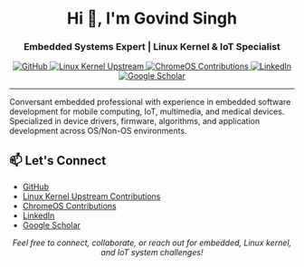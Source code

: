 <h1 align="center">Hi 👋, I'm Govind Singh</h1>
<h3 align="center">Embedded Systems Expert | Linux Kernel & IoT Specialist</h3>

<p align="center">
  <a href="https://github.com/govindsi" target="_blank">
    <img src="https://img.shields.io/badge/GitHub-govindsi-black?style=flat-square&logo=github" alt="GitHub">
  </a>
  <a href="https://git.kernel.org/pub/scm/linux/kernel/git/torvalds/linux.git/log/?qt=author&q=govinds" target="_blank">
    <img src="https://img.shields.io/badge/Linux%20Kernel-Upstream%20Contributions-green?style=flat-square&logo=linux" alt="Linux Kernel Upstream">
  </a>
  <a href="https://tinyurl.com/govinds-chromeos" target="_blank">
    <img src="https://img.shields.io/badge/ChromeOS-Contributions-yellow?style=flat-square&logo=googlechrome" alt="ChromeOS Contributions">
  </a>
  <a href="https://www.linkedin.com/in/govindsingh85/" target="_blank">
    <img src="https://img.shields.io/badge/LinkedIn-govindsingh85-blue?style=flat-square&logo=linkedin" alt="LinkedIn">
  </a>
  <a href="https://scholar.google.com/citations?user=iibm48QAAAAJ&hl=en" target="_blank">
    <img src="https://img.shields.io/badge/Google%20Scholar-Profile-blueviolet?style=flat-square&logo=googlescholar" alt="Google Scholar">
  </a>
</p>

---

<p>
Conversant embedded professional with experience in embedded software development for mobile computing, IoT, multimedia, and medical devices.
Specialized in device drivers, firmware, algorithms, and application development across OS/Non-OS environments.
</p>


## 📫 Let's Connect

- [GitHub](https://github.com/govindsi)
- [Linux Kernel Upstream Contributions](https://git.kernel.org/pub/scm/linux/kernel/git/torvalds/linux.git/log/?qt=author&q=govinds)
- [ChromeOS Contributions](https://tinyurl.com/govinds-chromeos)
- [LinkedIn](https://www.linkedin.com/in/govindsingh85/)
- [Google Scholar](https://scholar.google.com/citations?user=iibm48QAAAAJ&hl=en)

<p align="center">
  <em>Feel free to connect, collaborate, or reach out for embedded, Linux kernel, and IoT system challenges!</em>
</p>
